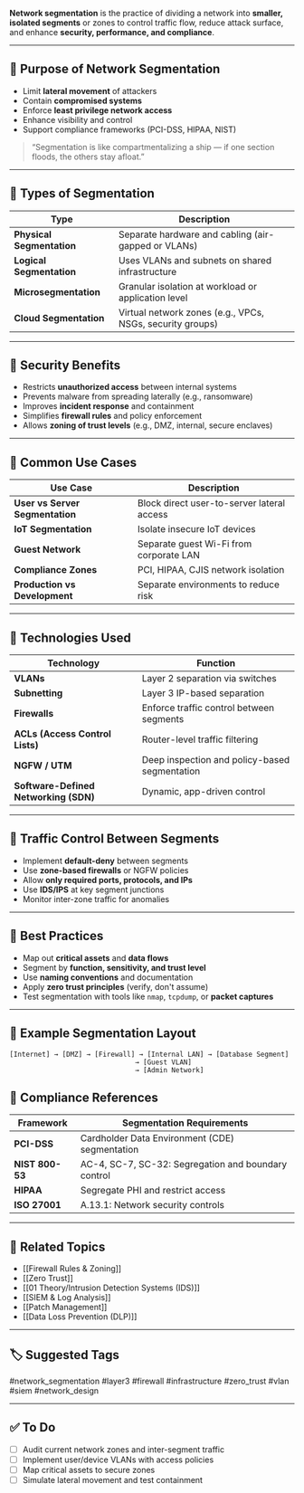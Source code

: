 **Network segmentation** is the practice of dividing a network into **smaller, isolated segments** or zones to control traffic flow, reduce attack surface, and enhance **security, performance, and compliance**.

---

## 🎯 Purpose of Network Segmentation

- Limit **lateral movement** of attackers
- Contain **compromised systems**
- Enforce **least privilege network access**
- Enhance visibility and control
- Support compliance frameworks (PCI-DSS, HIPAA, NIST)

> “Segmentation is like compartmentalizing a ship — if one section floods, the others stay afloat.”

---

## 🧱 Types of Segmentation

| Type                 | Description                                                 |
|----------------------|-------------------------------------------------------------|
| **Physical Segmentation** | Separate hardware and cabling (air-gapped or VLANs)     |
| **Logical Segmentation**  | Uses VLANs and subnets on shared infrastructure         |
| **Microsegmentation**     | Granular isolation at workload or application level     |
| **Cloud Segmentation**    | Virtual network zones (e.g., VPCs, NSGs, security groups)|

---

## 🔐 Security Benefits

- Restricts **unauthorized access** between internal systems
- Prevents malware from spreading laterally (e.g., ransomware)
- Improves **incident response** and containment
- Simplifies **firewall rules** and policy enforcement
- Allows **zoning of trust levels** (e.g., DMZ, internal, secure enclaves)

---

## 🧰 Common Use Cases

| Use Case                          | Description                                |
|-----------------------------------|--------------------------------------------|
| **User vs Server Segmentation**   | Block direct user-to-server lateral access |
| **IoT Segmentation**              | Isolate insecure IoT devices               |
| **Guest Network**                 | Separate guest Wi-Fi from corporate LAN    |
| **Compliance Zones**              | PCI, HIPAA, CJIS network isolation         |
| **Production vs Development**     | Separate environments to reduce risk       |

---

## 🔧 Technologies Used

| Technology         | Function                                      |
|--------------------|-----------------------------------------------|
| **VLANs**           | Layer 2 separation via switches               |
| **Subnetting**      | Layer 3 IP-based separation                   |
| **Firewalls**       | Enforce traffic control between segments      |
| **ACLs (Access Control Lists)** | Router-level traffic filtering    |
| **NGFW / UTM**      | Deep inspection and policy-based segmentation |
| **Software-Defined Networking (SDN)** | Dynamic, app-driven control |

---

## 🔁 Traffic Control Between Segments

- Implement **default-deny** between segments
- Use **zone-based firewalls** or NGFW policies
- Allow **only required ports, protocols, and IPs**
- Use **IDS/IPS** at key segment junctions
- Monitor inter-zone traffic for anomalies

---

## 🧠 Best Practices

- Map out **critical assets** and **data flows**
- Segment by **function, sensitivity, and trust level**
- Use **naming conventions** and documentation
- Apply **zero trust principles** (verify, don't assume)
- Test segmentation with tools like `nmap`, `tcpdump`, or **packet captures**

---

## 📘 Example Segmentation Layout

```text
[Internet] → [DMZ] → [Firewall] → [Internal LAN] → [Database Segment]
                               → [Guest VLAN]
                               → [Admin Network]
```

## 🧾 Compliance References

|Framework|Segmentation Requirements|
|---|---|
|**PCI-DSS**|Cardholder Data Environment (CDE) segmentation|
|**NIST 800-53**|AC-4, SC-7, SC-32: Segregation and boundary control|
|**HIPAA**|Segregate PHI and restrict access|
|**ISO 27001**|A.13.1: Network security controls|

---

## 🔗 Related Topics

- [[Firewall Rules & Zoning]]
- [[Zero Trust]]
- [[01 Theory/Intrusion Detection Systems (IDS)]]
- [[SIEM & Log Analysis]]
- [[Patch Management]]
- [[Data Loss Prevention (DLP)]]

---

## 🏷 Suggested Tags

#network_segmentation #layer3 #firewall #infrastructure #zero_trust #vlan #siem #network_design

---

## ✅ To Do

- [ ]  Audit current network zones and inter-segment traffic
- [ ]  Implement user/device VLANs with access policies
- [ ]  Map critical assets to secure zones
- [ ]  Simulate lateral movement and test containment